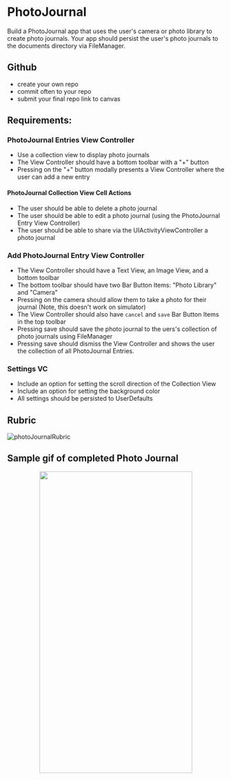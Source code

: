 # PhotoJournal

Build a PhotoJournal app that uses the user's camera or photo library to create photo journals. Your app should persist the user's photo journals to the documents directory via FileManager.

## Github

- create your own repo
- commit often to your repo
- submit your final repo link to canvas

## Requirements: 

### PhotoJournal Entries View Controller

- Use a collection view to display photo journals
- The View Controller should have a bottom toolbar with a "+" button
- Pressing on the "+" button modally presents a View Controller where the user can add a new entry

#### PhotoJournal Collection View Cell Actions

- The user should be able to delete a photo journal 
- The user should be able to edit a photo journal (using the PhotoJournal Entry View Controller)
- The user should be able to share via the UIActivityViewController a photo journal

### Add PhotoJournal Entry View Controller

- The View Controller should have a Text View, an Image View, and a bottom toolbar
- The bottom toolbar should have two Bar Button Items: "Photo Library" and "Camera"
- Pressing on the camera should allow them to take a photo for their journal (Note, this doesn't work on simulator)
- The View Controller should also have `cancel` and `save` Bar Button Items in the top toolbar
- Pressing save should save the photo journal to the uers's collection of photo journals using FileManager
- Pressing save should dismiss the View Controller and shows the user the collection of all PhotoJournal Entries. 

### Settings VC

- Include an option for setting the scroll direction of the Collection View
- Include an option for setting the background color
- All settings should be persisted to UserDefaults

## Rubric

![photoJournalRubric](./Images/photoJournalRubric.png)

## Sample gif of completed Photo Journal 

<p align="center">
  <img src="https://github.com/joinpursuit/Pursuit-Core-iOS-PhotoJournal-Assignment/blob/master/Images/photo-journal.gif" height="700" width="354" />
<p>
